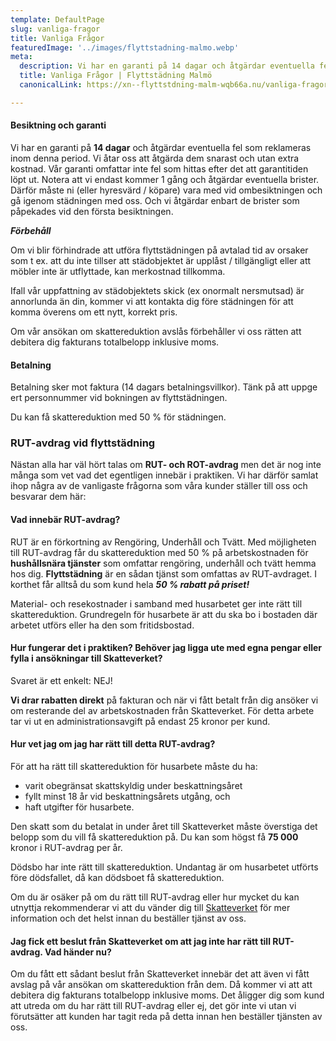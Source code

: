 ```yaml
---
template: DefaultPage
slug: vanliga-fragor
title: Vanliga Frågor
featuredImage: '../images/flyttstadning-malmo.webp'
meta:
  description: Vi har en garanti på 14 dagar och åtgärdar eventuella fel som reklameras inom denna period. Vi åtar oss att åtgärda dem snarast och utan extra kostnad. Vår garanti omfattar inte fel som hittas efter det att garantitiden löpt ut. Notera att vi endast kommer 1 gång och åtgärdar eventuella brister. 
  title: Vanliga Frågor | Flyttstädning Malmö
  canonicalLink: https://xn--flyttstdning-malm-wqb66a.nu/vanliga-fragor/

---
```


#### Besiktning och garanti
Vi har en garanti på **14 dagar** och åtgärdar eventuella fel som reklameras inom denna period. Vi åtar oss att åtgärda dem snarast och utan extra kostnad. Vår garanti omfattar inte fel som hittas efter det att garantitiden löpt ut. Notera att vi endast kommer 1 gång och åtgärdar eventuella brister.  
Därför måste ni (eller hyresvärd / köpare) vara med vid ombesiktningen och gå igenom städningen med oss. Och vi åtgärdar enbart de brister som påpekades vid den första besiktningen.

***Förbehåll***  

Om vi blir förhindrade att utföra flyttstädningen på avtalad tid av orsaker som t ex. att du inte tillser att städobjektet är upplåst / tillgängligt eller att möbler inte är utflyttade, kan merkostnad tillkomma.

Ifall vår uppfattning av städobjektets skick (ex onormalt nersmutsad) är annorlunda än din, kommer vi att kontakta dig före städningen för att komma överens om ett nytt, korrekt pris.

Om vår ansökan om skattereduktion avslås förbehåller vi oss rätten att debitera dig fakturans totalbelopp inklusive moms.

#### Betalning
Betalning sker mot faktura (14 dagars betalningsvillkor). Tänk på att uppge ert personnummer vid bokningen av flyttstädningen.

Du kan få skattereduktion med 50 % för städningen.

### RUT-avdrag vid flyttstädning
Nästan alla har väl hört talas om **RUT- och ROT-avdrag** men det är nog inte många som vet vad det egentligen innebär i praktiken. Vi har därför samlat ihop några av de vanligaste frågorna som våra kunder ställer till oss och besvarar dem här:


#### Vad innebär RUT-avdrag?
RUT är en förkortning av Rengöring, Underhåll och Tvätt. Med möjligheten till RUT-avdrag får du skattereduktion med 50 % på arbetskostnaden för **hushållsnära tjänster** som omfattar rengöring, underhåll och tvätt hemma hos dig. **Flyttstädning** är en sådan tjänst som omfattas av RUT-avdraget. I korthet får alltså du som kund hela ***50 % rabatt på priset!***

Material- och resekostnader i samband med husarbetet ger inte rätt till skattereduktion. Grundregeln för husarbete är att du ska bo i bostaden där arbetet utförs eller ha den som fritidsbostad.


#### Hur fungerar det i praktiken? Behöver jag ligga ute med egna pengar eller fylla i ansökningar till Skatteverket?

Svaret är ett enkelt: NEJ!

**Vi drar rabatten direkt** på fakturan och när vi fått betalt från dig ansöker vi om resterande del av arbetskostnaden från Skatteverket. För detta arbete tar vi ut en administrationsavgift på endast 25 kronor per kund.


#### Hur vet jag om jag har rätt till detta RUT-avdrag?

För att ha rätt till skattereduktion för husarbete måste du ha:

- varit obegränsat skattskyldig under beskattningsåret
- fyllt minst 18 år vid beskattningsårets utgång, och
- haft utgifter för husarbete.

Den skatt som du betalat in under året till Skatteverket måste överstiga det belopp som du vill få skattereduktion på. Du kan som högst få **75 000** kronor i RUT-avdrag per år.

Dödsbo har inte rätt till skattereduktion. Undantag är om husarbetet utförts före dödsfallet, då kan dödsboet få skattereduktion.

Om du är osäker på om du rätt till RUT-avdrag eller hur mycket du kan utnyttja rekommenderar vi att du vänder dig till [Skatteverket](https://www.skatteverket.se) för mer information och det helst innan du beställer tjänst av oss.


#### Jag fick ett beslut från Skatteverket om att jag inte har rätt till RUT-avdrag. Vad händer nu?

Om du fått ett sådant beslut från Skatteverket innebär det att även vi fått avslag på vår ansökan om skattereduktion från dem. Då kommer vi att att debitera dig fakturans totalbelopp inklusive moms. Det åligger dig som kund att utreda om du har rätt till RUT-avdrag eller ej, det gör inte vi utan vi förutsätter att kunden har tagit reda på detta innan hen beställer tjänsten av oss.